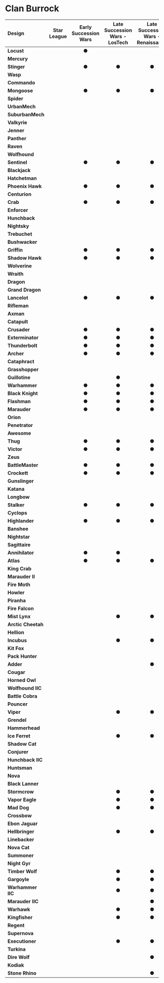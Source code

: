 # Clan Burrock

| Design | Star League | Early Succession Wars | Late Succession Wars - LosTech | Late Succession Wars - Renaissance | Clan Invasion | Civil War | Jihad | Early Republic | Late Republic | Dark Ages | ilClan |
| :--- | :---: | :---: | :---: | :---: | :---: | :---: | :---: | :---: | :---: | :---: | :---: |
| **Locust** |     |  ●  |     |     |  ●  |     |  ●  |     |     |     |     |
| **Mercury** |     |     |     |     |     |     |     |     |     |     |     |
| **Stinger** |     |  ●  |  ●  |  ●  |  ●  |     |  ●  |     |     |     |     |
| **Wasp** |     |     |     |     |     |     |     |     |     |     |     |
| **Commando** |     |     |     |     |     |     |     |     |     |     |     |
| **Mongoose** |     |  ●  |  ●  |  ●  |  ●  |     |  ●  |     |     |     |     |
| **Spider** |     |     |     |     |     |     |     |     |     |     |     |
| **UrbanMech** |     |     |     |     |     |     |     |     |     |     |     |
| **SuburbanMech** |     |     |     |     |     |     |     |     |     |     |     |
| **Valkyrie** |     |     |     |     |     |     |     |     |     |     |     |
| **Jenner** |     |     |     |     |     |     |     |     |     |     |     |
| **Panther** |     |     |     |     |     |     |     |     |     |     |     |
| **Raven** |     |     |     |     |     |     |     |     |     |     |     |
| **Wolfhound** |     |     |     |     |     |     |     |     |     |     |     |
| **Sentinel** |     |  ●  |  ●  |  ●  |  ●  |     |  ●  |     |     |     |     |
| **Blackjack** |     |     |     |     |     |     |     |     |     |     |     |
| **Hatchetman** |     |     |     |     |     |     |     |     |     |     |     |
| **Phoenix Hawk** |     |  ●  |  ●  |  ●  |  ●  |     |  ●  |     |     |     |     |
| **Centurion** |     |     |     |     |     |     |     |     |     |     |     |
| **Crab** |     |  ●  |  ●  |  ●  |  ●  |     |  ●  |     |     |     |     |
| **Enforcer** |     |     |     |     |     |     |     |     |     |     |     |
| **Hunchback** |     |     |     |     |     |     |     |     |     |     |     |
| **Nightsky** |     |     |     |     |     |     |     |     |     |     |     |
| **Trebuchet** |     |     |     |     |     |     |     |     |     |     |     |
| **Bushwacker** |     |     |     |     |     |     |     |     |     |     |     |
| **Griffin** |     |  ●  |  ●  |  ●  |  ●  |     |  ●  |     |     |     |     |
| **Shadow Hawk** |     |  ●  |  ●  |  ●  |  ●  |     |  ●  |     |     |     |     |
| **Wolverine** |     |     |     |     |     |     |     |     |     |     |     |
| **Wraith** |     |     |     |     |     |     |     |     |     |     |     |
| **Dragon** |     |     |     |     |     |     |     |     |     |     |     |
| **Grand Dragon** |     |     |     |     |     |     |     |     |     |     |     |
| **Lancelot** |     |  ●  |  ●  |  ●  |  ●  |     |  ●  |     |     |     |     |
| **Rifleman** |     |     |     |     |  ●  |     |  ●  |     |     |     |     |
| **Axman** |     |     |     |     |     |     |     |     |     |     |     |
| **Catapult** |     |     |     |     |     |     |     |     |     |     |     |
| **Crusader** |     |  ●  |  ●  |  ●  |  ●  |     |  ●  |     |     |     |     |
| **Exterminator** |     |  ●  |  ●  |  ●  |  ●  |     |  ●  |     |     |     |     |
| **Thunderbolt** |     |  ●  |  ●  |  ●  |  ●  |     |  ●  |     |     |     |     |
| **Archer** |     |  ●  |  ●  |  ●  |  ●  |     |  ●  |     |     |     |     |
| **Cataphract** |     |     |     |     |     |     |     |     |     |     |     |
| **Grasshopper** |     |     |     |     |     |     |     |     |     |     |     |
| **Guillotine** |     |     |  ●  |     |     |     |     |     |     |     |     |
| **Warhammer** |     |  ●  |  ●  |  ●  |  ●  |     |  ●  |     |     |     |     |
| **Black Knight** |     |  ●  |  ●  |  ●  |  ●  |     |  ●  |     |     |     |     |
| **Flashman** |     |  ●  |  ●  |  ●  |  ●  |     |  ●  |     |     |     |     |
| **Marauder** |     |  ●  |  ●  |  ●  |  ●  |     |  ●  |     |     |     |     |
| **Orion** |     |     |     |     |     |     |     |     |     |     |     |
| **Penetrator** |     |     |     |     |     |     |     |     |     |     |     |
| **Awesome** |     |     |     |     |     |     |     |     |     |     |     |
| **Thug** |     |  ●  |  ●  |  ●  |  ●  |     |  ●  |     |     |     |     |
| **Victor** |     |  ●  |  ●  |  ●  |  ●  |     |  ●  |     |     |     |     |
| **Zeus** |     |     |     |     |     |     |     |     |     |     |     |
| **BattleMaster** |     |  ●  |  ●  |  ●  |  ●  |     |  ●  |     |     |     |     |
| **Crockett** |     |  ●  |  ●  |  ●  |  ●  |     |  ●  |     |     |     |     |
| **Gunslinger** |     |     |     |     |     |     |     |     |     |     |     |
| **Katana** |     |     |     |     |     |     |     |     |     |     |     |
| **Longbow** |     |     |     |     |     |     |     |     |     |     |     |
| **Stalker** |     |  ●  |  ●  |  ●  |  ●  |     |  ●  |     |     |     |     |
| **Cyclops** |     |     |     |     |     |     |     |     |     |     |     |
| **Highlander** |     |  ●  |  ●  |  ●  |  ●  |     |  ●  |     |     |     |     |
| **Banshee** |     |     |     |     |     |     |     |     |     |     |     |
| **Nightstar** |     |     |     |     |     |     |     |     |     |     |     |
| **Sagittaire** |     |     |     |     |     |     |     |     |     |     |     |
| **Annihilator** |     |  ●  |  ●  |     |  ●  |     |  ●  |     |     |     |     |
| **Atlas** |     |  ●  |  ●  |  ●  |  ●  |     |  ●  |     |     |     |     |
| **King Crab** |     |     |     |     |     |     |     |     |     |     |     |
| **Marauder II** |     |     |     |     |     |     |     |     |     |     |     |
| **Fire Moth** |     |     |     |     |  ●  |     |  ●  |     |     |     |     |
| **Howler** |     |     |     |     |     |     |  ●  |     |     |     |     |
| **Piranha** |     |     |     |     |  ●  |     |  ●  |     |     |     |     |
| **Fire Falcon** |     |     |     |     |     |     |     |     |     |     |     |
| **Mist Lynx** |     |     |  ●  |  ●  |  ●  |     |  ●  |     |     |     |     |
| **Arctic Cheetah** |     |     |     |     |  ●  |     |  ●  |     |     |     |     |
| **Hellion** |     |     |     |     |     |     |  ●  |     |     |     |     |
| **Incubus** |     |     |  ●  |  ●  |  ●  |     |  ●  |     |     |     |     |
| **Kit Fox** |     |     |     |     |  ●  |     |  ●  |     |     |     |     |
| **Pack Hunter** |     |     |     |     |     |     |  ●  |     |     |     |     |
| **Adder** |     |     |     |  ●  |  ●  |     |  ●  |     |     |     |     |
| **Cougar** |     |     |     |     |     |     |     |     |     |     |     |
| **Horned Owl** |     |     |     |     |  ●  |     |  ●  |     |     |     |     |
| **Wolfhound IIC** |     |     |     |     |     |     |     |     |     |     |     |
| **Battle Cobra** |     |     |     |     |  ●  |     |     |     |     |     |     |
| **Pouncer** |     |     |     |     |     |     |  ●  |     |     |     |     |
| **Viper** |     |     |  ●  |  ●  |  ●  |     |  ●  |     |     |     |     |
| **Grendel** |     |     |     |     |  ●  |     |  ●  |     |     |     |     |
| **Hammerhead** |     |     |     |     |     |     |     |     |     |     |     |
| **Ice Ferret** |     |     |  ●  |  ●  |  ●  |     |  ●  |     |     |     |     |
| **Shadow Cat** |     |     |     |     |  ●  |     |     |     |     |     |     |
| **Conjurer** |     |     |     |     |  ●  |     |  ●  |     |     |     |     |
| **Hunchback IIC** |     |     |     |     |  ●  |     |  ●  |     |     |     |     |
| **Huntsman** |     |     |     |     |     |     |  ●  |     |     |     |     |
| **Nova** |     |     |     |     |  ●  |     |  ●  |     |     |     |     |
| **Black Lanner** |     |     |     |     |     |     |     |     |     |     |     |
| **Stormcrow** |     |     |  ●  |  ●  |  ●  |     |  ●  |     |     |     |     |
| **Vapor Eagle** |     |     |  ●  |  ●  |  ●  |     |  ●  |     |     |     |     |
| **Mad Dog** |     |     |  ●  |  ●  |  ●  |     |  ●  |     |     |     |     |
| **Crossbow** |     |     |     |     |  ●  |     |     |     |     |     |     |
| **Ebon Jaguar** |     |     |     |     |  ●  |     |  ●  |     |     |     |     |
| **Hellbringer** |     |     |  ●  |  ●  |  ●  |     |  ●  |     |     |     |     |
| **Linebacker** |     |     |     |     |     |     |  ●  |     |     |     |     |
| **Nova Cat** |     |     |     |     |     |     |  ●  |     |     |     |     |
| **Summoner** |     |     |     |     |  ●  |     |  ●  |     |     |     |     |
| **Night Gyr** |     |     |     |     |     |     |  ●  |     |     |     |     |
| **Timber Wolf** |     |     |  ●  |  ●  |  ●  |     |  ●  |     |     |     |     |
| **Gargoyle** |     |     |  ●  |  ●  |  ●  |     |  ●  |     |     |     |     |
| **Warhammer IIC** |     |     |  ●  |  ●  |  ●  |     |  ●  |     |     |     |     |
| **Marauder IIC** |     |     |     |  ●  |  ●  |     |  ●  |     |     |     |     |
| **Warhawk** |     |     |  ●  |  ●  |  ●  |     |  ●  |     |     |     |     |
| **Kingfisher** |     |     |  ●  |  ●  |  ●  |     |  ●  |     |     |     |     |
| **Regent** |     |     |     |     |     |     |     |     |     |     |     |
| **Supernova** |     |     |     |     |  ●  |     |  ●  |     |     |     |     |
| **Executioner** |     |     |  ●  |  ●  |  ●  |     |  ●  |     |     |     |     |
| **Turkina** |     |     |     |     |     |     |  ●  |     |     |     |     |
| **Dire Wolf** |     |     |     |  ●  |  ●  |     |  ●  |     |     |     |     |
| **Kodiak** |     |     |     |     |     |     |     |     |     |     |     |
| **Stone Rhino** |     |     |     |  ●  |  ●  |     |  ●  |     |     |     |     |

